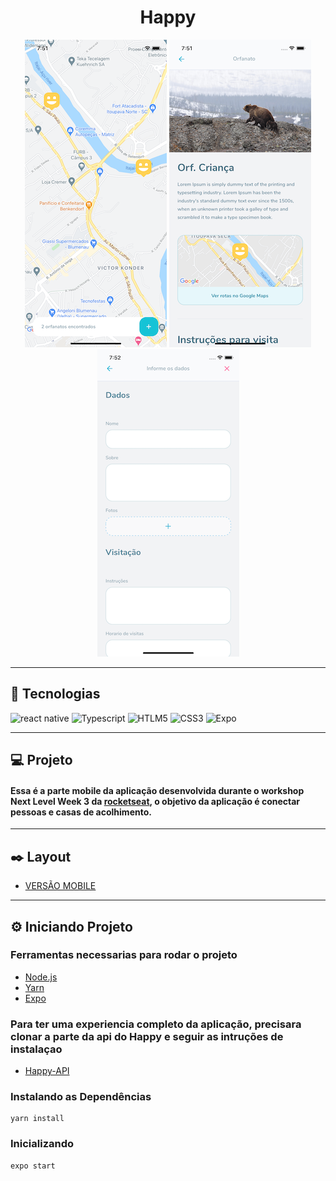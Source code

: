 <h1
  align="center"
>
  Happy
</h1>


<p align="center">
  <img height="492" src="https://raw.githubusercontent.com/douglaswmartins/Happy-Mobile/master/.github/map.png?token=AK5ZX5NILG5YYVU76N76TSK7W34IG" alt="Map">

  <img height="492" src="https://raw.githubusercontent.com/douglaswmartins/Happy-Mobile/master/.github/datails-orphanage.png?token=AK5ZX5NRTG55KCUCS2HTKFK7W34IE" alt="Detalhes do orfanato">

  <img height="492" src="https://raw.githubusercontent.com/douglaswmartins/Happy-Mobile/master/.github/create-orphanage.png?token=AK5ZX5N27KIXUODUS5JMLQS7W34IA" alt="Criar novo orfanato">
</p>


---

## :rocket: Tecnologias

![react native](https://img.shields.io/badge/react_native%20-%2320232a.svg?&style=for-the-badge&logo=react&logoColor=%2361DAFB)
![Typescript](https://img.shields.io/badge/typescript%20-%23007ACC.svg?&style=for-the-badge&logo=typescript&logoColor=white)
![HTLM5](https://img.shields.io/badge/html5%20-%23E34F26.svg?&style=for-the-badge&logo=html5&logoColor=white)
![CSS3](https://img.shields.io/badge/css3%20-%231572B6.svg?&style=for-the-badge&logo=css3&logoColor=white)
![Expo](https://img.shields.io/badge/expo%20-%2320232a.svg?&style=for-the-badge&logo=expo&logoColor=white)

---

## :computer: Projeto

#### Essa é a parte mobile da aplicação desenvolvida durante o workshop Next Level Week 3 da [rocketseat](https://rocketseat.com.br/), o objetivo da aplicação é conectar pessoas e casas de acolhimento.

---

## :black_nib: Layout

* [VERSÃO MOBILE](https://www.figma.com/file/X27FfVxAgy9f5IFa7ONlph/Happy-Mobile)

---

## :gear: Iniciando Projeto

### Ferramentas necessarias para rodar o projeto

* [Node.js](https://nodejs.org/)
* [Yarn](https://classic.yarnpkg.com/)
* [Expo](https://expo.io/)

### Para ter uma experiencia completo da aplicação, precisara clonar a parte da api do Happy e seguir as intruções de instalaçao

* [Happy-API](https://github.com/douglaswmartins/Happy-Api)

### Instalando as Dependências

````
yarn install
````

### Inicializando

````
expo start
````
